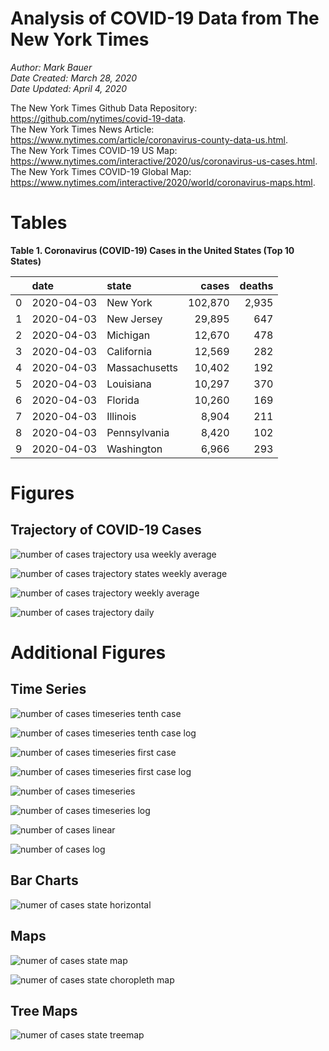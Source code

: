 # Analysis of COVID-19 Data from The New York Times

*Author: Mark Bauer*  
*Date Created: March 28, 2020*  
*Date Updated: April 4, 2020*

The New York Times Github Data Repository: https://github.com/nytimes/covid-19-data.   
The New York Times News Article: https://www.nytimes.com/article/coronavirus-county-data-us.html.  
The New York Times COVID-19 US Map: https://www.nytimes.com/interactive/2020/us/coronavirus-us-cases.html.   
The New York Times COVID-19 Global Map: https://www.nytimes.com/interactive/2020/world/coronavirus-maps.html.  


 

# Tables

**Table 1. Coronavirus (COVID-19) Cases in the United States (Top 10 States)**

|    | date       | state         | cases   | deaths   |
|---:|:-----------|:--------------|--------:|---------:|
|  0 | 2020-04-03 | New York      | 102,870 | 2,935    |
|  1 | 2020-04-03 | New Jersey    | 29,895  | 647      |
|  2 | 2020-04-03 | Michigan      | 12,670  | 478      |
|  3 | 2020-04-03 | California    | 12,569  | 282      |
|  4 | 2020-04-03 | Massachusetts | 10,402  | 192      |
|  5 | 2020-04-03 | Louisiana     | 10,297  | 370      |
|  6 | 2020-04-03 | Florida       | 10,260  | 169      |
|  7 | 2020-04-03 | Illinois      | 8,904   | 211      |
|  8 | 2020-04-03 | Pennsylvania  | 8,420   | 102      |
|  9 | 2020-04-03 | Washington    | 6,966   | 293      |  


# Figures

## Trajectory of COVID-19 Cases

![number of cases trajectory usa weekly average](figures/nyt-covid-19-usa-trajectory-weekly-plot.png)

![number of cases trajectory states weekly average](figures/nyt-covid-19-all-states-trajectory-weekly-plot-labels.png)

![number of cases trajectory weekly average](figures/nyt-covid-19-state-trajectory-weekly-plot.png)

![number of cases trajectory daily](figures/nyt-covid-19-state-trajectory-daily-plot.png)  


# Additional Figures

## Time Series

![number of cases timeseries tenth case](figures/nyt-covid-19-state-timeseries-tenth-case.png)

![number of cases timeseries tenth case log](figures/nyt-covid-19-state-timeseries-tenth-case-log.png)

![number of cases timeseries first case](figures/nyt-covid-19-state-timeseries-first-case.png)

![number of cases timeseries first case log](figures/nyt-covid-19-state-timeseries-first-case-log.png)

![number of cases timeseries](figures/nyt-covid-19-state-timeseries.png)

![number of cases timeseries log](figures/nyt-covid-19-state-timeseries-log.png)

![number of cases linear](figures/nyt-covid-19-data-linear.png)

![number of cases log](figures/nyt-covid-19-data-log.png)  


## Bar Charts

![numer of cases state horizontal](figures/nyt-covid-19-data-barh.png)


## Maps

![numer of cases state map](figures/nyt-covid-19-data-state-map.png)

![numer of cases state choropleth map ](figures/nyt-covid-19-data-state-map-choro.png)


## Tree Maps

![numer of cases state treemap](figures/nyt-covid-19-data-treemap.png)
